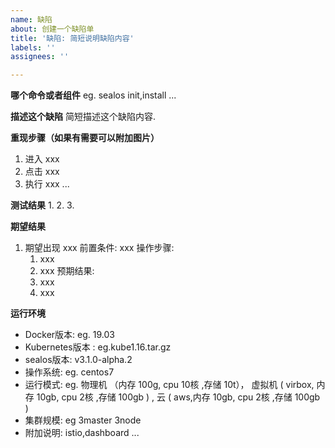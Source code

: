 ```yaml
---
name: 缺陷
about: 创建一个缺陷单
title: '缺陷: 简短说明缺陷内容'
labels: ''
assignees: ''

---
```



**哪个命令或者组件**
eg. sealos init,install ...

**描述这个缺陷**
简短描述这个缺陷内容.

**重现步骤（如果有需要可以附加图片）**
1. 进入 xxx
2. 点击 xxx
3. 执行 xxx
...


**测试结果**
1. 
2. 
3.

**期望结果**
1. 期望出现 xxx
   前置条件: xxx
   操作步骤:
   1. xxx
   2. xxx
   预期结果:
   1. xxx
   2. xxx

**运行环境**

- Docker版本:   eg. 19.03
- Kubernetes版本 : eg.kube1.16.tar.gz
- sealos版本: v3.1.0-alpha.2
- 操作系统:  eg. centos7
- 运行模式:  eg. 物理机 （内存 100g, cpu 10核 ,存储 10t）， 虚拟机 ( virbox, 内存 10gb, cpu 2核 ,存储 100gb ) , 云 ( aws,内存 10gb, cpu 2核 ,存储 100gb )
- 集群规模:   eg 3master 3node
- 附加说明: istio,dashboard ...

